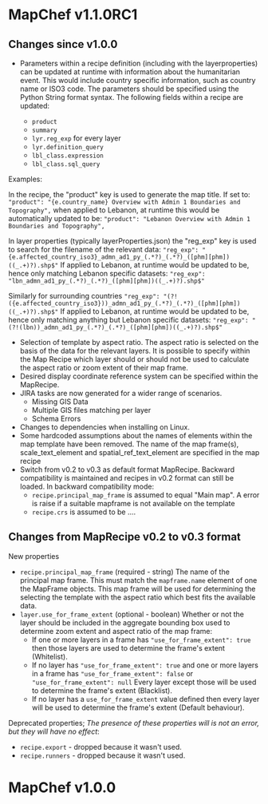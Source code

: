 
MapChef v1.1.0RC1
===============

Changes since v1.0.0
--------------
* Parameters within a recipe definition (including with the layerproperties) can be updated at runtime with information about the humanitarian event. This would include country specific information, such as country name or ISO3 code. The parameters should be specified using the Python String format syntax. The following fields within a recipe are updated:

    * `product`
    * `summary`
    * `lyr.reg_exp` for every layer
    * `lyr.definition_query`
    * `lbl_class.expression`
    * `lbl_class.sql_query`

Examples:

In the recipe, the "product" key is used to generate the map title. If set to:
`"product": "{e.country_name} Overview with Admin 1 Boundaries and Topography",`
when applied to Lebanon, at runtime this would be automatically updated to be:
`"product": "Lebanon Overview with Admin 1 Boundaries and Topography",`

In layer properties (typically layerProperties.json) the "reg_exp" key is used to search for the filename of the relevant data:
`"reg_exp": "{e.affected_country_iso3}_admn_ad1_py_(.*?)_(.*?)_([phm][phm])((_.+)?).shp$"`
If applied to Lebanon, at runtime would be updated to be, hence only matching Lebanon specific datasets:
`"reg_exp": "lbn_admn_ad1_py_(.*?)_(.*?)_([phm][phm])((_.+)?).shp$"`

Similarly for surrounding countries 
`"reg_exp": "(?!({e.affected_country_iso3}))_admn_ad1_py_(.*?)_(.*?)_([phm][phm])((_.+)?).shp$"`
If applied to Lebanon, at runtime would be updated to be, hence only matching anything but Lebanon specific datasets:
`"reg_exp": "(?!(lbn))_admn_ad1_py_(.*?)_(.*?)_([phm][phm])((_.+)?).shp$"`

* Selection of template by aspect ratio. The aspect ratio is selected on the basis of the data for the relevant layers. It is possible to specify within the Map Recipe which layer should or should not be used to calculate the aspect ratio or zoom extent of their map frame.
* Desired display coordinate reference system can be specified within the MapRecipe.
* JIRA tasks are now generated for a wider range of scenarios.
  * Missing GIS Data
  * Multiple GIS files matching per layer
  * Schema Errors
* Changes to dependencies when installing on Linux.
* Some hardcoded assumptions about the names of elements within the map template have been removed. The name of the map frame(s), scale_text_element and spatial_ref_text_element are specified in the map recipe
* Switch from v0.2 to v0.3 as default format MapRecipe. Backward compatibility is maintained and recipes in v0.2 format can still be loaded. In backward compatibility mode:
  * `recipe.principal_map_frame` is assumed to equal "Main map". A error is raise if a suitable mapframe is not available on the template
  * `recipe.crs` is assumed to be ....



Changes from MapRecipe v0.2 to v0.3 format
--------
New properties

* `recipe.principal_map_frame` (required - string) The name of the principal map frame. This must match the `mapframe.name` element of one the MapFrame objects. This map frame will be used for determining the selecting the template with the aspect ratio which best fits the available data.
* `layer.use_for_frame_extent` (optional - boolean) Whether or not the layer should be included in the aggregate bounding box used to determine zoom extent and aspect ratio of the map frame:
  * If one or more layers in a frame has `"use_for_frame_extent": true` then those layers are used to
    determine the frame's extent (Whitelist).
  * If no layer has `"use_for_frame_extent": true` and one or more layers in a frame has
    `"use_for_frame_extent": false` or `"use_for_frame_extent": null` Every layer except those will be used to determine the frame's
    extent (Blacklist).
  * If no layer has a `use_for_frame_extent` value defined then every layer will be used to determine the frame's extent (Default behaviour).


Deprecated properties; *The presence of these properties will is not an error, but they will have no effect*:

* `recipe.export` - dropped because it wasn't used.
* `recipe.runners` - dropped because it wasn't used.


MapChef v1.0.0
===============
